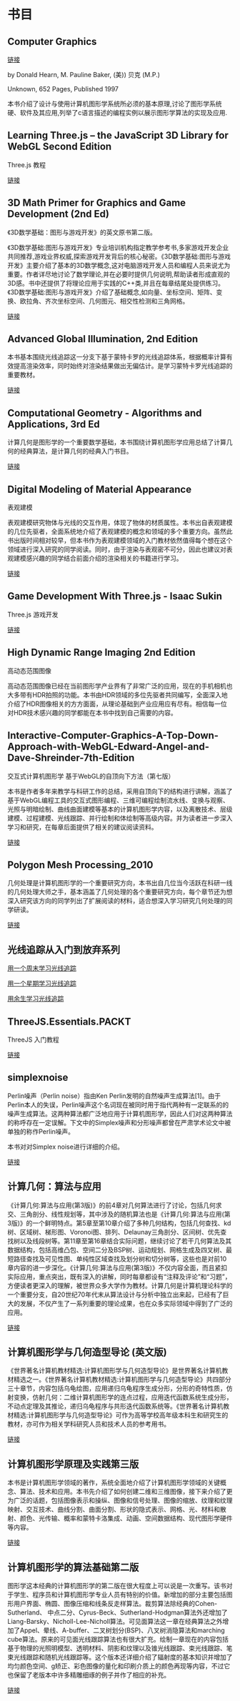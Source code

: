 # 书目

## Computer Graphics

[链接](https://github.com/xuanhun/FrontEnd/blob/master/%E5%89%8D%E7%AB%AF%E8%AE%A1%E7%AE%97%E6%9C%BA%E5%9B%BE%E5%BD%A2%E5%AD%A6/%E7%94%B5%E5%AD%90%E4%B9%A61/(HEARN%20AND%20BAKER)Computer%20Graphics.pdf)

by Donald Hearn, M. Pauline Baker, (美)) 贝克 (M.P.)

Unknown, 652 Pages, Published 1997

本书介绍了设计与使用计算机图形学系统所必须的基本原理,讨论了图形学系统硬、软件及其应用,列举了c语言描述的编程实例以展示图形学算法的实现及应用.

## Learning Three.js – the JavaScript 3D Library for WebGL Second Edition

Three.js 教程

[链接](https://github.com/xuanhun/FrontEnd/blob/master/%E5%89%8D%E7%AB%AF%E8%AE%A1%E7%AE%97%E6%9C%BA%E5%9B%BE%E5%BD%A2%E5%AD%A6/%E7%94%B5%E5%AD%90%E4%B9%A61/2d1f4bf96a80fdd9cf3a3fc1538ac571.pdf)

## 3D Math Primer for Graphics and Game Development (2nd Ed)

《3D数学基础：图形与游戏开发》的英文原书第二版。

《3D数学基础:图形与游戏开发》专业培训机构指定教学参考书,多家游戏开发企业共同推荐,游戏业界权威,探索游戏开发背后的核心秘密。《3D数学基础:图形与游戏开发》主要介绍了基本的3D数学概念,这对电脑游戏开发人员和编程人员来说尤为重要。作者详尽地讨论了数学理论,并在必要时提供几何说明,帮助读者形成直观的3D感。书中还提供了将理论应用于实践的C++类,并且在每章结尾处提供练习。《3D数学基础:图形与游戏开发》介绍了基础概念,如向量、坐标空间、矩阵、变换、欧拉角、齐次坐标空间、几何图元、相交性检测和三角网格。

[链接](https://github.com/xuanhun/FrontEnd/blob/master/%E5%89%8D%E7%AB%AF%E8%AE%A1%E7%AE%97%E6%9C%BA%E5%9B%BE%E5%BD%A2%E5%AD%A6/%E7%94%B5%E5%AD%90%E4%B9%A61/3D%20Math%20Primer%20for%20Graphics%20and%20Game%20Development%20(2nd%20Ed)(gnv64).pdf)

## Advanced Global Illumination, 2nd Edition

本书基本围绕光线追踪这一分支下基于蒙特卡罗的光线追踪体系，根据概率计算有效提高渲染效率，同时始终对渲染结果做出无偏估计。是学习蒙特卡罗光线追踪的重要教材。

[链接](https://github.com/xuanhun/FrontEnd/blob/master/%E5%89%8D%E7%AB%AF%E8%AE%A1%E7%AE%97%E6%9C%BA%E5%9B%BE%E5%BD%A2%E5%AD%A6/%E7%94%B5%E5%AD%90%E4%B9%A61/Advanced%20Global%20Illumination%2C%202nd%20Edition.pdf)

## Computational Geometry - Algorithms and Applications, 3rd Ed

计算几何是图形学的一个重要数学基础，本书围绕计算机图形学应用总结了计算几何的经典算法，是计算几何的经典入门书目。

[链接](https://github.com/xuanhun/FrontEnd/blob/master/%E5%89%8D%E7%AB%AF%E8%AE%A1%E7%AE%97%E6%9C%BA%E5%9B%BE%E5%BD%A2%E5%AD%A6/%E7%94%B5%E5%AD%90%E4%B9%A61/Computational%20Geometry%20-%20Algorithms%20and%20Applications%2C%203rd%20Ed.pdf)

## Digital Modeling of Material Appearance
表观建模

表观建模研究物体与光线的交互作用，体现了物体的材质属性。本书出自表观建模的几位先驱者，全面系统地介绍了表观建模的概念和领域的多个重要方向。虽然此书出版时间相对较早，但本书作为表观建模领域的入门教材依然值得每个想在这个领域进行深入研究的同学阅读。同时，由于渲染与表观密不可分，因此也建议对表观建模感兴趣的同学结合前面介绍的渲染相关的书籍进行学习。


[链接](https://github.com/xuanhun/FrontEnd/blob/master/%E5%89%8D%E7%AB%AF%E8%AE%A1%E7%AE%97%E6%9C%BA%E5%9B%BE%E5%BD%A2%E5%AD%A6/%E7%94%B5%E5%AD%90%E4%B9%A61/Digital%20Modeling%20of%20Material%20Appearance.pdf)

## Game Development With Three.js - Isaac Sukin

Three.js 游戏开发

[链接](https://github.com/xuanhun/FrontEnd/blob/master/%E5%89%8D%E7%AB%AF%E8%AE%A1%E7%AE%97%E6%9C%BA%E5%9B%BE%E5%BD%A2%E5%AD%A6/%E7%94%B5%E5%AD%90%E4%B9%A61/Game%20Development%20With%20Three.js%20-%20Isaac%20Sukin.pdf)

## High Dynamic Range Imaging 2nd Edition

高动态范围图像

高动态范围图像已经在当前图形学产业界有了非常广泛的应用，现在的手机相机也大多带有HDR拍照的功能。本书由HDR领域的多位先驱者共同编写，全面深入地介绍了HDR图像相关的方方面面，从理论基础到产业应用应有尽有。相信每一位对HDR技术感兴趣的同学都能在本书中找到自己需要的内容。

## Interactive-Computer-Graphics-A-Top-Down-Approach-with-WebGL-Edward-Angel-and-Dave-Shreinder-7th-Edition

交互式计算机图形学 基于WebGL的自顶向下方法（第七版）

本书是作者多年来教学与科研工作的总结，采用自顶向下的结构进行讲解，涵盖了基于WebGL编程工具的交互式图形编程、三维可编程绘制流水线、变换与观察、光照与明暗绘制、曲线曲面建模等基本的计算机图形学内容，以及离散技术、层级建模、过程建模、光线跟踪、并行绘制和体绘制等高级内容。并为读者进一步深入学习和研究，在每章后面提供了相关的建议阅读资料。

[链接](https://github.com/xuanhun/FrontEnd/blob/master/%E5%89%8D%E7%AB%AF%E8%AE%A1%E7%AE%97%E6%9C%BA%E5%9B%BE%E5%BD%A2%E5%AD%A6/%E7%94%B5%E5%AD%90%E4%B9%A61/Interactive-Computer-Graphics-A-Top-Down-Approach-with-WebGL-Edward-Angel-and-Dave-Shreinder-7th-Edition.pdf)

## Polygon Mesh Processing_2010

几何处理是计算机图形学的一个重要研究方向，本书出自几位当今活跃在科研一线的几何处理大师之手，基本涵盖了几何处理的各个重要研究方向，每个章节还为想深入研究该方向的同学列出了扩展阅读的材料，适合想深入学习研究几何处理的同学研读。

[链接](https://github.com/xuanhun/FrontEnd/blob/master/%E5%89%8D%E7%AB%AF%E8%AE%A1%E7%AE%97%E6%9C%BA%E5%9B%BE%E5%BD%A2%E5%AD%A6/%E7%94%B5%E5%AD%90%E4%B9%A61/Polygon%20Mesh%20Processing_2010.pdf)

## 光线追踪从入门到放弃系列

[用一个周末学习光线追踪](https://github.com/xuanhun/FrontEnd/blob/master/%E5%89%8D%E7%AB%AF%E8%AE%A1%E7%AE%97%E6%9C%BA%E5%9B%BE%E5%BD%A2%E5%AD%A6/%E7%94%B5%E5%AD%90%E4%B9%A61/ray%20traycing%20in%20one%20weekend.pdf)

[用一个星期学习光线追踪](https://github.com/xuanhun/FrontEnd/blob/master/%E5%89%8D%E7%AB%AF%E8%AE%A1%E7%AE%97%E6%9C%BA%E5%9B%BE%E5%BD%A2%E5%AD%A6/%E7%94%B5%E5%AD%90%E4%B9%A61/Ray%20Tracing%20The%20Next%20Week.pdf)

[用余生学习光线追踪](https://github.com/xuanhun/FrontEnd/blob/master/%E5%89%8D%E7%AB%AF%E8%AE%A1%E7%AE%97%E6%9C%BA%E5%9B%BE%E5%BD%A2%E5%AD%A6/%E7%94%B5%E5%AD%90%E4%B9%A61/Ray%20Tracing%20The%20Rest%20of%20Your%20Life.pdf)

## ThreeJS.Essentials.PACKT

ThreeJS 入门教程

[链接](https://github.com/xuanhun/FrontEnd/blob/master/%E5%89%8D%E7%AB%AF%E8%AE%A1%E7%AE%97%E6%9C%BA%E5%9B%BE%E5%BD%A2%E5%AD%A6/%E7%94%B5%E5%AD%90%E4%B9%A61/ThreeJS.Essentials.PACKT.pdf)

## simplexnoise

Perlin噪声（Perlin noise）指由Ken Perlin发明的自然噪声生成算法[1]。由于Perlin本人的失误，Perlin噪声这个名词现在被同时用于指代两种有一定联系的的噪声生成算法。这两种算法都广泛地应用于计算机图形学，因此人们对这两种算法的称呼存在一定误解。下文中的Simplex噪声和分形噪声都曾在严肃学术论文中被单独的称作Perlin噪声。

本书对对Simplex noise进行详细的介绍。

[链接](https://github.com/xuanhun/FrontEnd/blob/master/%E5%89%8D%E7%AB%AF%E8%AE%A1%E7%AE%97%E6%9C%BA%E5%9B%BE%E5%BD%A2%E5%AD%A6/%E7%94%B5%E5%AD%90%E4%B9%A61/simplexnoise.pdf)

## 计算几何：算法与应用

《计算几何:算法与应用(第3版)》的前4章对几何算法进行了讨论，包括几何求交、三角剖分、线性规划等，其中涉及的随机算法也是《计算几何:算法与应用(第3版)》的一个鲜明特点。第5章至第10章介绍了多种几何结构，包括几何查找、kd树、区域树、梯形图、Voronoi图、排列、Delaunay三角剖分、区间树、优先查找树以及线段树等。第11章至第16章结合实际问题，继续讨论了若干几何算法及其数据结构，包括高维凸包、空间二分及BSP树、运动规划、网格生成及四叉树、最短路径查找及可见性图、单纯性区域查找及划分树和切分树等，这些也是对前10章内容的进一步深化。《计算几何:算法与应用(第3版)》不仅内容全面，而且紧扣实际应用，重点突出，既有深入的讲解，同时每章都设有“注释及评论”和“习题”，方便读者更深入的理解，被世界众多大学作为教材。计算几何是计算机理论科学的一个重要分支，自20世纪70年代末从算法设计与分析中独立出来起，已经有了巨大的发展，不仅产生了一系列重要的理论成果，也在众多实际领域中得到了广泛的应用。

[链接](https://github.com/xuanhun/FrontEnd/blob/master/%E5%89%8D%E7%AB%AF%E8%AE%A1%E7%AE%97%E6%9C%BA%E5%9B%BE%E5%BD%A2%E5%AD%A6/%E7%94%B5%E5%AD%90%E4%B9%A61/%E8%AE%A1%E7%AE%97%E5%87%A0%E4%BD%95%EF%BC%9A%E7%AE%97%E6%B3%95%E4%B8%8E%E5%BA%94%E7%94%A8.pdf)

## 计算机图形学与几何造型导论 (英文版)

《世界著名计算机教材精选:计算机图形学与几何造型导论》是世界著名计算机教材精选之一。《世界著名计算机教材精选:计算机图形学与几何造型导论》共四部分三十章节，内容包括乌龟绘图，应用递归乌龟程序生成分形，分形的奇特性质，仿射变换，仿射几何：二维计算机图形学的连点过程，应用迭代函数系统生成分形，不动点定理及其推论，递归乌龟程序与共形迭代函数系统等。《世界著名计算机教材精选:计算机图形学与几何造型导论》可作为高等学校高年级本科生和研究生的教材，亦可作为相关学科研究人员和技术人员的参考用书。

[链接](https://github.com/xuanhun/FrontEnd/blob/master/%E5%89%8D%E7%AB%AF%E8%AE%A1%E7%AE%97%E6%9C%BA%E5%9B%BE%E5%BD%A2%E5%AD%A6/%E7%94%B5%E5%AD%90%E4%B9%A61/%E8%AE%A1%E7%AE%97%E6%9C%BA%E5%9B%BE%E5%BD%A2%E5%AD%A6%E4%B8%8E%E5%87%A0%E4%BD%95%E9%80%A0%E5%9E%8B%E5%AF%BC%E8%AE%BA%20(%E8%8B%B1%E6%96%87%E7%89%88).pdf)

## 计算机图形学原理及实践第三版

本书是计算机图形学领域的著作，系统全面地介绍了计算机图形学领域的关键概念、算法、技术和应用。本书先介绍了如何创建二维和三维图像，接下来介绍了更为广泛的话题，包括图像表示和操纵、图像和信号处理、图像的缩放、纹理和纹理映射、交互技术、曲线分割、曲面分割、形状的隐式表示、网格、光、材料和散射、颜色、光传输、概率和蒙特卡洛集成、动画、空间数据结构、现代图形学硬件等内容。 


[链接](https://github.com/xuanhun/FrontEnd/blob/master/%E5%89%8D%E7%AB%AF%E8%AE%A1%E7%AE%97%E6%9C%BA%E5%9B%BE%E5%BD%A2%E5%AD%A6/%E7%94%B5%E5%AD%90%E4%B9%A61/%E8%AE%A1%E7%AE%97%E6%9C%BA%E5%9B%BE%E5%BD%A2%E5%AD%A6%E5%8E%9F%E7%90%86%E5%8F%8A%E5%AE%9E%E8%B7%B5%E7%AC%AC%E4%B8%89%E7%89%88.pdf)

## 计算机图形学的算法基础第二版

图形学这本经典的计算机图形学的第二版在很大程度上可以说是一次重写。该书对于学生、程序员和计算机图形学专业人员有特别的价值。新增加的部分主要包括图形用户界面、椭圆、图像压缩和线条反走样算法。裁剪算法除经典的Cohen-Sutherland、 中点二分、Cyrus-Beck、Sutherland-Hodgman算法外还增加了Liang-Barsky、Nicholl-Lee-Nicholl算法。可见面算法这一章在经典算法之外增加了Appel、晕线、A-buffer、二叉树划分(BSP)、八叉树消隐算法和marching cube算法。原来的可见面光线跟踪算法也有很大扩充。绘制一章现在的内容包括基于物理的光照明模型、透明材料、阴影和纹理以及锥光线跟踪、束光线跟踪、笔束光线跟踪和随机光线跟踪等。这个版本还详细介绍了辐射度的基本知识并增加了均匀颜色空间、g矫正、彩色图像的量化和印刷介质上的颜色再现等内容，不过它也保留了老版本中许多精雕细琢的例子并作了相应的补充。

[链接](https://github.com/xuanhun/FrontEnd/blob/master/%E5%89%8D%E7%AB%AF%E8%AE%A1%E7%AE%97%E6%9C%BA%E5%9B%BE%E5%BD%A2%E5%AD%A6/%E7%94%B5%E5%AD%90%E4%B9%A61/%E8%AE%A1%E7%AE%97%E6%9C%BA%E5%9B%BE%E5%BD%A2%E5%AD%A6%E7%9A%84%E7%AE%97%E6%B3%95%E5%9F%BA%E7%A1%80%E7%AC%AC%E4%BA%8C%E7%89%88.pdf)